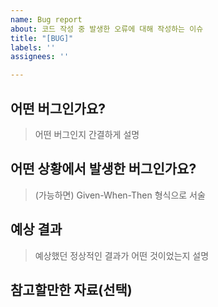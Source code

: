 ```yaml
---
name: Bug report
about: 코드 작성 중 발생한 오류에 대해 작성하는 이슈
title: "[BUG]"
labels: ''
assignees: ''

---
```


## 어떤 버그인가요?
> 어떤 버그인지 간결하게 설명

## 어떤 상황에서 발생한 버그인가요?
> (가능하면) Given-When-Then 형식으로 서술

## 예상 결과
> 예상했던 정상적인 결과가 어떤 것이었는지 설명

## 참고할만한 자료(선택)
